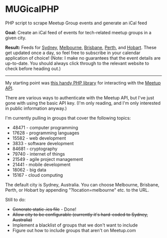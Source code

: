 # MUGicalPHP
PHP script to scrape Meetup Group events and generate an iCal feed

**Goal:** Create an iCal feed of events for tech-related meetup groups in a given city.

**Result:** Feeds for [Sydney](http://www.krishoward.org/sydneymugs.ics), [Melbourne](http://www.krishoward.org/melbournemugs.ics), [Brisbane](http://www.krishoward.org/brisbanemugs.ics), [Perth](http://www.krishoward.org/perthmugs.ics), and [Hobart](http://www.krishoward.org/hobartmugs.ics). These get updated once a day, so feel free to subscribe in your calendar application of choice! (Note: I make no guarantees that the event details are up-to-date. You should always click through to the relevant website to check before heading out.)

----

My starting point was [this handy PHP library](https://github.com/user3581488/Meetup) for interacting with the [Meetup API](https://www.meetup.com/meetup_api/). 

There are various ways to authenticate with the Meetup API, but I've just gone with using the basic API key. (I'm only reading, and I'm only interested in public information anyway.)

I'm currently pulling in groups that cover the following topics:

* 48471 - computer programming
* 17628 - programming languages
* 15582 - web development
* 3833 - software development
* 84681 - cryptography
* 79740 - internet of things
* 21549 - agile project management
* 21441 - mobile development
* 18062 - big data
* 15167 - cloud computing

The default city is Sydney, Australia. You can choose Melbourne, Brisbane, Perth, or Hobart by appending "?location=melbourne" etc. to the URL.

Still to do:

* <strike>Generate static .ics file</strike> - Done!
* <strike>Allow city to be configurable (currently it's hard-coded to Sydney, Australia)</strike>
* Implement a blacklist of groups that we don't want to include
* Figure out how to include groups that aren't on Meetup.com